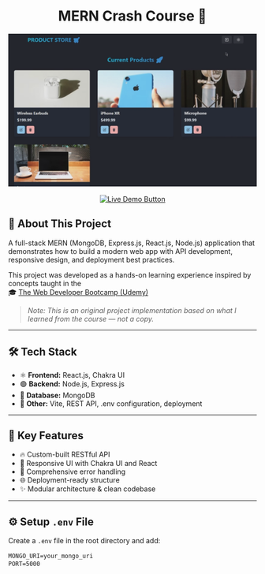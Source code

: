 <h1 align="center">MERN Crash Course 🚀</h1>

<p align="center">
  <img src="/frontend/public/screenshot-for-readme.png" alt="Demo App Screenshot" />
</p>

<p align="center">
  <a href="https://your-deployment-link.com" target="_blank">
    <img src="https://mern-crash-course-1-cico.onrender.com/" alt="Live Demo Button"/>
  </a>
</p>

## 📘 About This Project

A full-stack MERN (MongoDB, Express.js, React.js, Node.js) application that demonstrates how to build a modern web app with API development, responsive design, and deployment best practices.

This project was developed as a hands-on learning experience inspired by concepts taught in the  
🎓 [The Web Developer Bootcamp (Udemy)](https://www.udemy.com/course/the-web-dev-bootcamp/)

> _Note: This is an original project implementation based on what I learned from the course — not a copy._

---

## 🛠️ Tech Stack

- ⚛️ **Frontend:** React.js, Chakra UI
- 🟢 **Backend:** Node.js, Express.js
- 🍃 **Database:** MongoDB
- 🧪 **Other:** Vite, REST API, .env configuration, deployment

---

## 🔑 Key Features

- 🔥 Custom-built RESTful API
- 📱 Responsive UI with Chakra UI and React
- 🐞 Comprehensive error handling
- 🌐 Deployment-ready structure
- ✨ Modular architecture & clean codebase

---

## ⚙️ Setup `.env` File

Create a `.env` file in the root directory and add:

```env
MONGO_URI=your_mongo_uri
PORT=5000
```
